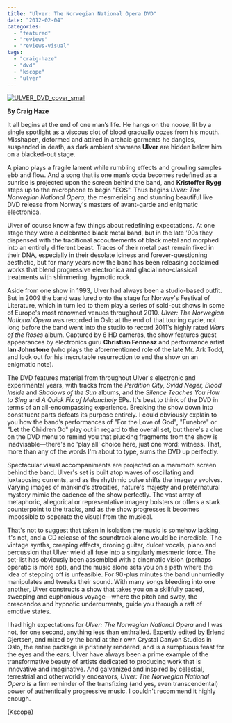 ```yaml
---
title: "Ulver: The Norwegian National Opera DVD"
date: "2012-02-04"
categories: 
  - "featured"
  - "reviews"
  - "reviews-visual"
tags: 
  - "craig-haze"
  - "dvd"
  - "kscope"
  - "ulver"
---
```


[![](http://www.hellbound.ca/wp-content/uploads/2012/02/ULVER_DVD_cover_small.jpg "ULVER_DVD_cover_small")](http://www.hellbound.ca/wp-content/uploads/2012/02/ULVER_DVD_cover_small.jpg)

**By Craig Haze**

It all begins at the end of one man’s life. He hangs on the noose, lit by a single spotlight as a viscous clot of blood gradually oozes from his mouth. Misshapen, deformed and attired in archaic garments he dangles, suspended in death, as dark ambient shamans **Ulver** are hidden below him on a blacked-out stage.

A piano plays a fragile lament while rumbling effects and growling samples ebb and flow. And a song that is one man’s coda becomes redefined as a sunrise is projected upon the screen behind the band, and **Kristoffer Rygg** steps up to the microphone to begin "EOS". Thus begins _Ulver: The Norwegian National Opera_, the mesmerizing and stunning beautiful live DVD release from Norway's masters of avant-garde and enigmatic electronica.

Ulver of course know a few things about redefining expectations. At one stage they were a celebrated black metal band, but in the late '90s they dispensed with the traditional accoutrements of black metal and morphed into an entirely different beast. Traces of their metal past remain fixed in their DNA, especially in their desolate iciness and forever-questioning aesthetic, but for many years now the band has been releasing acclaimed works that blend progressive electronica and glacial neo-classical treatments with shimmering, hypnotic rock.

Aside from one show in 1993, Ulver had always been a studio-based outfit. But in 2009 the band was lured onto the stage for Norway's Festival of Literature, which in turn led to them play a series of sold-out shows in some of Europe's most renowned venues throughout 2010. _Ulver: The Norwegian National Opera_ was recorded in Oslo at the end of that touring cycle, not long before the band went into the studio to record 2011's highly rated _Wars of the Roses_ album. Captured by 6 HD cameras, the show features guest appearances by electronics guru **Christian Fennesz** and performance artist **Ian Johnstone** (who plays the aforementioned role of the late Mr. Ark Todd, and look out for his inscrutable resurrection to end the show on an enigmatic note).

The DVD features material from throughout Ulver's electronic and experimental years, with tracks from the _Perdition City, Svidd Neger, Blood Inside_ and _Shadows of the Sun_ albums, and the _Silence Teaches You How to Sing_ and _A Quick Fix of Melancholy_ EPs. It's best to think of the DVD in terms of an all-encompassing experience. Breaking the show down into constituent parts defeats its purpose entirely. I could obviously explain to you how the band’s performances of "For the Love of God", "Funebre" or "Let the Children Go" play out in regard to the overall set, but there's a clue on the DVD menu to remind you that plucking fragments from the show is inadvisable—there's no 'play all' choice here, just one word: witness. That, more than any of the words I'm about to type, sums the DVD up perfectly.

Spectacular visual accompaniments are projected on a mammoth screen behind the band. Ulver's set is built atop waves of oscillating and juxtaposing currents, and as the rhythmic pulse shifts the imagery evolves. Varying images of mankind’s atrocities, nature's majesty and preternatural mystery mimic the cadence of the show perfectly. The vast array of metaphoric, allegorical or representative imagery bolsters or offers a stark counterpoint to the tracks, and as the show progresses it becomes impossible to separate the visual from the musical.

That's not to suggest that taken in isolation the music is somehow lacking, it's not, and a CD release of the soundtrack alone would be incredible. The vintage synths, creeping effects, droning guitar, dulcet vocals, piano and percussion that Ulver wield all fuse into a singularly mesmeric force. The set-list has obviously been assembled with a cinematic vision (perhaps operatic is more apt), and the music alone sets you on a path where the idea of stepping off is unfeasible. For 90-plus minutes the band unhurriedly manipulates and tweaks their sound. With many songs bleeding into one another, Ulver constructs a show that takes you on a skillfully paced, sweeping and euphonious voyage—where the pitch and sway, the crescendos and hypnotic undercurrents, guide you through a raft of emotive states.

I had high expectations for _Ulver: The Norwegian National Opera_ and I was not, for one second, anything less than enthralled. Expertly edited by Erlend Gjertsen, and mixed by the band at their own Crystal Canyon Studios in Oslo, the entire package is pristinely rendered, and is a sumptuous feast for the eyes and the ears. Ulver have always been a prime example of the transformative beauty of artists dedicated to producing work that is innovative and imaginative. And galvanized and inspired by celestial, terrestrial and otherworldly endeavors, _Ulver: The Norwegian National Opera_ is a firm reminder of the transfixing (and yes, even transcendental) power of authentically progressive music. I couldn't recommend it highly enough.

(Kscope)
